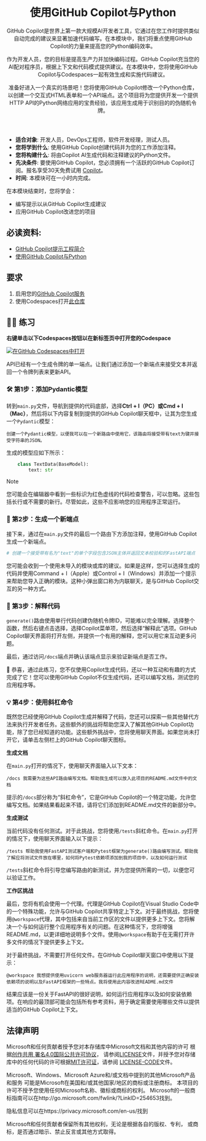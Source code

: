 <header>

# 使用GitHub Copilot与Python

GitHub Copilot是世界上第一款大规模AI开发者工具，它通过在您工作时提供类似自动完成的建议来显著加速代码编写。在本模块中，我们将重点使用GitHub Copilot的力量来提高您的Python编码效率。

作为开发人员，您的目标是提高生产力并加快编码过程。GitHub Copilot充当您的AI配对程序员，根据上下文和代码模式提供建议。在本模块中，您将使用GitHub Copilot与Codespaces一起有效生成和实施代码建议。

准备好进入一个真实的场景吧！您将使用GitHub Copilot修改一个Python仓库，以创建一个交互式HTML表单和一个API端点。这个项目将为您提供开发一个提供HTTP API的Python网络应用的宝贵经验，该应用生成用于识别目的的伪随机令牌。

</header>


- **适合对象**: 开发人员，DevOps工程师，软件开发经理，测试人员。
- **您将学到什么**: 使用GitHub Copilot创建代码并为您的工作添加注释。
- **您将构建什么**: 将由Copilot AI生成代码和注释建议的Python文件。
- **先决条件**: 要使用GitHub Copilot，您必须拥有一个活跃的GitHub Copilot订阅。报名享受30天免费试用 [Copilot](https://github.com/settings/copilot)。
- **时间**: 本模块可在一小时内完成。

在本模块结束时，您将学会：

- 编写提示以从GitHub Copilot生成建议
- 应用GitHub Copilot改进您的项目

## 必读资料:
- [GitHub Copilot提示工程简介](https://learn.microsoft.com/training/modules/introduction-prompt-engineering-with-github-copilot//?WT.mc_id=academic-113596-abartolo)
- [使用GitHub Copilot与Python](https://learn.microsoft.com/en-us/training/modules/introduction-copilot-python/?WT.mc_id=academic-113596-abartolo)

## 要求

1. 启用您的[GitHub Copilot服务](https://github.com/github-copilot/signup)
1. 使用Codespaces打开[此仓库](https://codespaces.new/MicrosoftDocs/mslearn-copilot-codespaces-python)

## 💪🏽 练习

**右键单击以下Codespaces按钮以在新标签页中打开您的Codespace**
 
[![在GitHub Codespaces中打开](https://github.com/codespaces/badge.svg)](https://codespaces.new/MicrosoftDocs/mslearn-copilot-codespaces-python)

API已经有一个生成令牌的单一端点。让我们通过添加一个新端点来接受文本并返回一个令牌列表来更新API。

### 🛠 第1步：添加Pydantic模型

转到`main.py`文件，导航到提供的代码底部，选择**Ctrl + I（PC）**或**Cmd + I（Mac）**，然后将以下内容复制到提供的GitHub Copilot聊天框中，让其为您生成一个`Pydantic`模型：

```
创建一个Pydantic模型，以便我可以在一个新路由中使用它，该路由将接受带有text为键并接受字符串的JSON。
```

生成的模型应如下所示：

```python
    class TextData(BaseModel):
        text: str
```

> [!NOTE]
> 您可能会在编辑器中看到一些标识为红色虚线的代码检查警告，可以忽略。这些包括长行或不需要的新行。尽管如此，这些不应影响您的应用程序正常运行。

### 🔎 第2步：生成一个新端点

接下来，通过在`main.py`文件的最后一个路由下方添加注释，使用GitHub Copilot生成一个新端点。

```python
# 创建一个接受带有名为"text"的单个字段包含JSON主体并返回文本校验和的FastAPI端点
```

您可能会收到一个使用未导入的模块或库的建议。如果是这样，您可以选择生成的代码并使用Command + I（Apple）或Control + I（Windows）并添加一个提示来帮助您导入正确的模块。这种小弹出窗口称为内联聊天，是与GitHub Copilot交互的另一种方式。

### 🐍 第3步：解释代码

`generate()`路由使用单行代码创建伪随机令牌ID，可能难以完全理解。选择整个函数，然后右键点击选择，选择Copilot菜单项，然后选择“解释此”选项。GitHub Copilot聊天界面将打开左侧，并提供一个有用的解释，您可以用它来互动更多问题。

最后，通过访问`/docs`端点并确认该端点显示来验证新端点是否工作。

🚀 恭喜，通过此练习，您不仅使用Copilot生成代码，还以一种互动和有趣的方式完成了它！您可以使用GitHub Copilot不仅生成代码，还可以编写文档，测试您的应用程序等。

### 💡 第4步：使用斜杠命令

既然您已经使用GitHub Copilot生成并解释了代码，您还可以探索一些其他替代方法来执行开发者任务。这些额外的挑战将帮助您深入了解其他GitHub Copilot功能，除了您已经知道的功能。这些额外挑战中，您将使用聊天界面。如果您尚未打开它，请单击左侧栏上的GitHub Copilot聊天图标。

**生成文档**
 
在`main.py`打开的情况下，使用聊天界面输入以下文本：

```
/docs 我需要为这些API路由编写文档。帮助我生成可以放入此项目的README.md文件中的文档
```

提示的`/docs`部分称为“斜杠命令”，它是GitHub Copilot的一个特定功能，允许您编写文档。如果结果看起来不错，请将它们添加到README.md文件的新部分中。

**生成测试**
 
当前代码没有任何测试。对于此挑战，您将使用`/tests`斜杠命令。在`main.py`打开的情况下，使用聊天界面输入以下提示：

```
/tests 帮助我使用FastAPI测试客户端和Pytest框架为generate()路由编写测试。帮助我了解应将测试文件放在哪里，如何将Pytest依赖项添加到我的项目中，以及如何运行测试
```

`/tests`斜杠命令将引导您编写路由的新测试，并为您提供所需的一切，以便您可以验证工作。

**工作区挑战**
 
最后，您将有机会使用一个代理。代理是GitHub Copilot在Visual Studio Code中的一个特殊功能，允许与GitHub Copilot共享特定上下文。对于最终挑战，您将使用`@workspace`代理，其中包括来自当前工作区的文件以提供更多上下文。您将解决一个与如何运行整个应用程序有关的问题。在这种情况下，您将增强README.md，以更详细地说明多个文件。使用`@workspace`有助于在无需打开许多文件的情况下提供更多上下文。

对于最终挑战，不需要打开任何文件。在GitHub Copilot聊天窗口中使用以下提示：

```
@workspace 我想提供使用uvicorn web服务器运行此应用程序的说明，还需要提供正确安装依赖项的说明以及FastAPI框架的一些特点。我将使用此内容改进README.md文件
```

结果应该是一份关于FastAPI的很好说明，如何运行应用程序以及如何安装依赖项。在响应的最顶部可能会包括所有参考资料，用于确定需要使用哪些文件以提供适当的GitHub Copilot上下文。

## 法律声明

Microsoft和任何贡献者授予您对本存储库中Microsoft文档和其他内容的许可
根据[创作共用 署名4.0国际公共许可协议](https://creativecommons.org/licenses/by/4.0/legalcode)，
请参阅[LICENSE](LICENSE)文件，并授予您对存储库中的任何代码的许可根据[MIT许可证](https://opensource.org/licenses/MIT)，请参阅
[LICENSE-CODE](LICENSE-CODE)文件。

Microsoft、Windows、Microsoft Azure和/或文档中提到的其他Microsoft产品和服务
可能是Microsoft在美国和/或其他国家/地区的商标或注册商标。
本项目的许可不授予您使用任何Microsoft名称、徽标或商标的权利。
Microsoft的一般商标指南可以在http://go.microsoft.com/fwlink/?LinkID=254653找到。

隐私信息可以在https://privacy.microsoft.com/en-us/找到

Microsoft和任何贡献者保留所有其他权利，无论是根据各自的版权、专利，
或商标，是否通过暗示、禁止反言或其他方式取得。